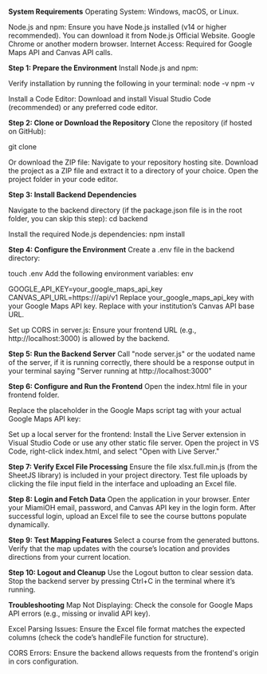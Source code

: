 **System Requirements**
Operating System: Windows, macOS, or Linux.

Node.js and npm: Ensure you have Node.js installed (v14 or higher recommended). You can download it from Node.js Official Website.
Google Chrome or another modern browser.
Internet Access: Required for Google Maps API and Canvas API calls.

**Step 1: Prepare the Environment**
Install Node.js and npm:

Verify installation by running the following in your terminal:
node -v
npm -v

Install a Code Editor:
Download and install Visual Studio Code (recommended) or any preferred code editor.

**Step 2: Clone or Download the Repository**
Clone the repository (if hosted on GitHub):

git clone <repository-url>

Or download the ZIP file:
Navigate to your repository hosting site.
Download the project as a ZIP file and extract it to a directory of your choice.
Open the project folder in your code editor.

**Step 3: Install Backend Dependencies**

Navigate to the backend directory (if the package.json file is in the root folder, you can skip this step):
cd backend

Install the required Node.js dependencies:
npm install

**Step 4: Configure the Environment**
Create a .env file in the backend directory:

touch .env
Add the following environment variables:
env

GOOGLE_API_KEY=your_google_maps_api_key
CANVAS_API_URL=https://<canvas-instance-url>/api/v1
Replace your_google_maps_api_key with your Google Maps API key.
Replace <canvas-instance-url> with your institution’s Canvas API base URL.

Set up CORS in server.js:
Ensure your frontend URL (e.g., http://localhost:3000) is allowed by the backend.

**Step 5: Run the Backend Server**
Call "node server.js" or the uodated name of the server, if it is running correctly, there should be a response output in your terminal saying "Server running at http://localhost:3000"

**Step 6: Configure and Run the Frontend**
Open the index.html file in your frontend folder.

Replace the placeholder in the Google Maps script tag with your actual Google Maps API key:
<script src="https://maps.googleapis.com/maps/api/js?key=your_google_maps_api_key&libraries=places"></script>

Set up a local server for the frontend:
Install the Live Server extension in Visual Studio Code or use any other static file server.
Open the project in VS Code, right-click index.html, and select "Open with Live Server."

**Step 7: Verify Excel File Processing**
Ensure the file xlsx.full.min.js (from the SheetJS library) is included in your project directory.
Test file uploads by clicking the file input field in the interface and uploading an Excel file.

**Step 8: Login and Fetch Data**
Open the application in your browser.
Enter your MiamiOH email, password, and Canvas API key in the login form.
After successful login, upload an Excel file to see the course buttons populate dynamically.

**Step 9: Test Mapping Features**
Select a course from the generated buttons.
Verify that the map updates with the course’s location and provides directions from your current location.

**Step 10: Logout and Cleanup**
Use the Logout button to clear session data.
Stop the backend server by pressing Ctrl+C in the terminal where it’s running.

**Troubleshooting**
Map Not Displaying:
Check the console for Google Maps API errors (e.g., missing or invalid API key).

Excel Parsing Issues:
Ensure the Excel file format matches the expected columns (check the code’s handleFile function for structure).

CORS Errors:
Ensure the backend allows requests from the frontend's origin in cors configuration.
